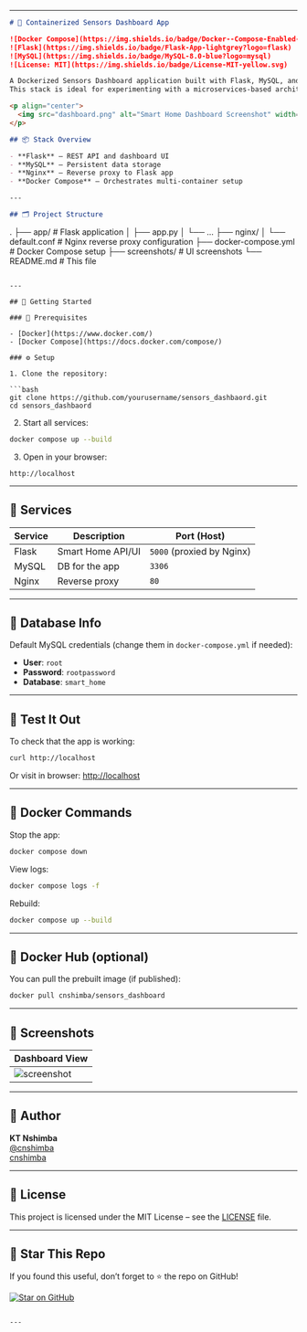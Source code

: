 
---

```markdown
# 🏡 Containerized Sensors Dashboard App

![Docker Compose](https://img.shields.io/badge/Docker--Compose-Enabled-blue?logo=docker)
![Flask](https://img.shields.io/badge/Flask-App-lightgrey?logo=flask)
![MySQL](https://img.shields.io/badge/MySQL-8.0-blue?logo=mysql)
![License: MIT](https://img.shields.io/badge/License-MIT-yellow.svg)

A Dockerized Sensors Dashboard application built with Flask, MySQL, and Nginx.
This stack is ideal for experimenting with a microservices-based architecture in a local or development environment.

<p align="center">
  <img src="dashboard.png" alt="Smart Home Dashboard Screenshot" width="600"/>
</p>

## 📦 Stack Overview

- **Flask** – REST API and dashboard UI
- **MySQL** – Persistent data storage
- **Nginx** – Reverse proxy to Flask app
- **Docker Compose** – Orchestrates multi-container setup

---

## 🗂 Project Structure

```
.
├── app/                  # Flask application
│   ├── app.py
│   └── ...
├── nginx/
│   └── default.conf      # Nginx reverse proxy configuration
├── docker-compose.yml    # Docker Compose setup
├── screenshots/          # UI screenshots
└── README.md             # This file
```

---

## 🚀 Getting Started

### 🔧 Prerequisites

- [Docker](https://www.docker.com/)
- [Docker Compose](https://docs.docker.com/compose/)

### ⚙️ Setup

1. Clone the repository:

```bash
git clone https://github.com/yourusername/sensors_dashbaord.git
cd sensors_dashbaord
```

2. Start all services:

```bash
docker compose up --build
```

3. Open in your browser:

```
http://localhost
```

---

## 🔌 Services

| Service | Description       | Port (Host) |
|---------|-------------------|-------------|
| Flask   | Smart Home API/UI | `5000` (proxied by Nginx) |
| MySQL   | DB for the app    | `3306`      |
| Nginx   | Reverse proxy     | `80`        |

---

## 🐬 Database Info

Default MySQL credentials (change them in `docker-compose.yml` if needed):

- **User**: `root`
- **Password**: `rootpassword`
- **Database**: `smart_home`

---

## 🧪 Test It Out

To check that the app is working:

```bash
curl http://localhost
```

Or visit in browser: [http://localhost](http://localhost)

---

## 🧰 Docker Commands

Stop the app:

```bash
docker compose down
```

View logs:

```bash
docker compose logs -f
```

Rebuild:

```bash
docker compose up --build
```

---

## 🐳 Docker Hub (optional)

You can pull the prebuilt image (if published):

```bash
docker pull cnshimba/sensors_dashboard
```

---

## 📸 Screenshots

| Dashboard View |
|----------------|
| ![screenshot](https://raw.githubusercontent.com/cnshimba/smart-home-system/main/screenshots/dashboard.png) |

---

## 👤 Author

**KT Nshimba**  
[@cnshimba](https://github.com/cnshimba)  
[cnshimba](https://hub.docker.com/u/cnshimba)

---

## 📄 License

This project is licensed under the MIT License – see the [LICENSE](LICENSE) file.

---

## 🌟 Star This Repo

If you found this useful, don’t forget to ⭐ the repo on GitHub!

[![Star on GitHub](https://img.shields.io/github/stars/yourusername/smart-home-system.svg?style=social)](https://github.com/yourusername/smart-home-system)
```

---

